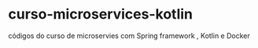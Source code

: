 # curso-microservices-kotlin
códigos do curso de microservies com Spring framework , Kotlin e Docker
